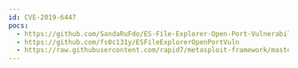 ```yaml
---
id: CVE-2019-6447
pocs:
  - https://github.com/SandaRuFdo/ES-File-Explorer-Open-Port-Vulnerability---CVE-2019-6447
  - https://github.com/fs0c131y/ESFileExplorerOpenPortVuln
  - https://raw.githubusercontent.com/rapid7/metasploit-framework/master/modules/auxiliary/scanner/http/es_file_explorer_open_port.rb
---
```

